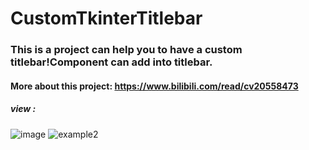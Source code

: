 # CustomTkinterTitlebar
### This is a project can help you to have a custom titlebar!Component can add into titlebar.
#### More about this project: https://www.bilibili.com/read/cv20558473
##### view : 
![image](https://user-images.githubusercontent.com/71159641/208231899-c25fa950-57f7-4a90-8095-cceadbf6d371.png)
![example2](https://user-images.githubusercontent.com/71159641/208231808-7d06c1c8-7680-4528-94ad-b71ea52fbca9.png)
